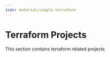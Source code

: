 ```yaml
---
icon: material/simple-terraform
---
```


# Terraform Projects

This section contains terraform related projects
